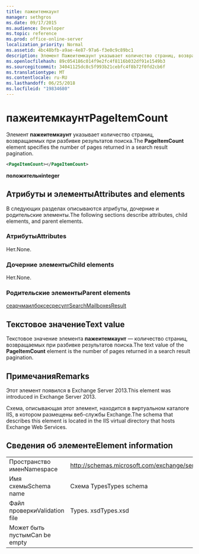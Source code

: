 ```yaml
---
title: пажеитемкаунт
manager: sethgros
ms.date: 09/17/2015
ms.audience: Developer
ms.topic: reference
ms.prod: office-online-server
localization_priority: Normal
ms.assetid: 4bc48bfb-a9ae-4e87-97a6-f3e0c9c89bc1
description: Элемент Пажеитемкаунт указывает количество страниц, возвращаемых при разбивке результатов поиска.
ms.openlocfilehash: 89c054186c014f9e2fc4f8116b032df91e1549b3
ms.sourcegitcommit: 34041125dc8c5f993b21cebfc4f8b72f0fd2cb6f
ms.translationtype: MT
ms.contentlocale: ru-RU
ms.lasthandoff: 06/25/2018
ms.locfileid: "19834680"
---
```

# <a name="pageitemcount"></a><span data-ttu-id="60030-103">пажеитемкаунт</span><span class="sxs-lookup"><span data-stu-id="60030-103">PageItemCount</span></span>

<span data-ttu-id="60030-104">Элемент **пажеитемкаунт** указывает количество страниц, возвращаемых при разбивке результатов поиска.</span><span class="sxs-lookup"><span data-stu-id="60030-104">The **PageItemCount** element specifies the number of pages returned in a search result pagination.</span></span> 
  
```XML
<PageItemCount></PageItemCount>
```

 <span data-ttu-id="60030-105">**положительн**</span><span class="sxs-lookup"><span data-stu-id="60030-105">**integer**</span></span>
## <a name="attributes-and-elements"></a><span data-ttu-id="60030-106">Атрибуты и элементы</span><span class="sxs-lookup"><span data-stu-id="60030-106">Attributes and elements</span></span>

<span data-ttu-id="60030-107">В следующих разделах описываются атрибуты, дочерние и родительские элементы.</span><span class="sxs-lookup"><span data-stu-id="60030-107">The following sections describe attributes, child elements, and parent elements.</span></span>
  
### <a name="attributes"></a><span data-ttu-id="60030-108">Атрибуты</span><span class="sxs-lookup"><span data-stu-id="60030-108">Attributes</span></span>

<span data-ttu-id="60030-109">Нет.</span><span class="sxs-lookup"><span data-stu-id="60030-109">None.</span></span>
  
### <a name="child-elements"></a><span data-ttu-id="60030-110">Дочерние элементы</span><span class="sxs-lookup"><span data-stu-id="60030-110">Child elements</span></span>

<span data-ttu-id="60030-111">Нет.</span><span class="sxs-lookup"><span data-stu-id="60030-111">None.</span></span>
  
### <a name="parent-elements"></a><span data-ttu-id="60030-112">Родительские элементы</span><span class="sxs-lookup"><span data-stu-id="60030-112">Parent elements</span></span>

[<span data-ttu-id="60030-113">сеарчмаилбоксесресулт</span><span class="sxs-lookup"><span data-stu-id="60030-113">SearchMailboxesResult</span></span>](searchmailboxesresult.md)
  
## <a name="text-value"></a><span data-ttu-id="60030-114">Текстовое значение</span><span class="sxs-lookup"><span data-stu-id="60030-114">Text value</span></span>

<span data-ttu-id="60030-115">Текстовое значение элемента **пажеитемкаунт** — количество страниц, возвращаемых при разбивке результатов поиска.</span><span class="sxs-lookup"><span data-stu-id="60030-115">The text value of the **PageItemCount** element is the number of pages returned in a search result pagination.</span></span> 
  
## <a name="remarks"></a><span data-ttu-id="60030-116">Примечания</span><span class="sxs-lookup"><span data-stu-id="60030-116">Remarks</span></span>

<span data-ttu-id="60030-117">Этот элемент появился в Exchange Server 2013.</span><span class="sxs-lookup"><span data-stu-id="60030-117">This element was introduced in Exchange Server 2013.</span></span>
  
<span data-ttu-id="60030-118">Схема, описывающая этот элемент, находится в виртуальном каталоге IIS, в котором размещены веб-службы Exchange.</span><span class="sxs-lookup"><span data-stu-id="60030-118">The schema that describes this element is located in the IIS virtual directory that hosts Exchange Web Services.</span></span>
  
## <a name="element-information"></a><span data-ttu-id="60030-119">Сведения об элементе</span><span class="sxs-lookup"><span data-stu-id="60030-119">Element information</span></span>

|||
|:-----|:-----|
|<span data-ttu-id="60030-120">Пространство имен</span><span class="sxs-lookup"><span data-stu-id="60030-120">Namespace</span></span>  <br/> |http://schemas.microsoft.com/exchange/services/2006/types  <br/> |
|<span data-ttu-id="60030-121">Имя схемы</span><span class="sxs-lookup"><span data-stu-id="60030-121">Schema name</span></span>  <br/> |<span data-ttu-id="60030-122">Схема Types</span><span class="sxs-lookup"><span data-stu-id="60030-122">Types schema</span></span>  <br/> |
|<span data-ttu-id="60030-123">Файл проверки</span><span class="sxs-lookup"><span data-stu-id="60030-123">Validation file</span></span>  <br/> |<span data-ttu-id="60030-124">Types. xsd</span><span class="sxs-lookup"><span data-stu-id="60030-124">Types.xsd</span></span>  <br/> |
|<span data-ttu-id="60030-125">Может быть пустым</span><span class="sxs-lookup"><span data-stu-id="60030-125">Can be empty</span></span>  <br/> ||
   

